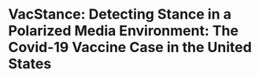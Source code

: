 # VacStance: Detecting Stance in a Polarized Media Environment: The Covid-19 Vaccine Case in the United States 
